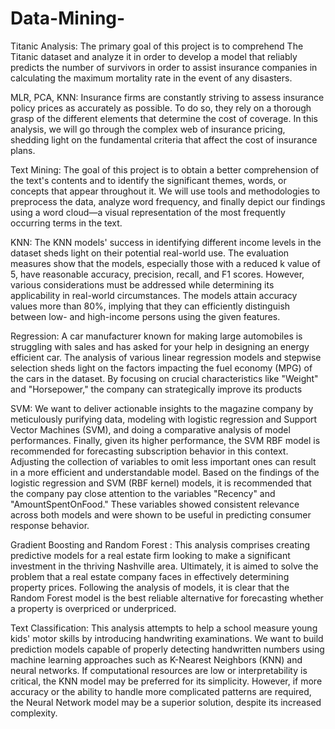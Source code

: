 # Data-Mining-

Titanic Analysis: The primary goal of this project is to comprehend The Titanic dataset and analyze it in order to develop a model that reliably predicts the number of survivors in order to assist insurance companies in calculating the maximum mortality rate in the event of any disasters. 

MLR, PCA, KNN: Insurance firms are constantly striving to assess insurance policy prices as accurately as possible. To do so, they rely on a thorough grasp of the different elements that determine the cost of coverage. In this analysis, we will go through the complex web of insurance pricing, shedding light on the fundamental criteria that affect the cost of insurance plans.

Text Mining: The goal of this project is to obtain a better comprehension of the text's contents and to identify the significant themes, words, or concepts that appear throughout it. We will use tools and methodologies to preprocess the data, analyze word frequency, and finally depict our findings using a word cloud—a visual representation of the most frequently occurring terms in the text.

KNN: The KNN models' success in identifying different income levels in the dataset sheds light on their potential real-world use. The evaluation measures show that the models, especially those with a reduced k value of 5, have reasonable accuracy, precision, recall, and F1 scores. However, various considerations must be addressed while determining its applicability in real-world circumstances. The models attain accuracy values more than 80%, implying that they can efficiently distinguish between low- and high-income persons using the given features. 

Regression: A car manufacturer known for making large automobiles is struggling with sales and has asked for your help in designing an energy efficient car. The analysis of various linear regression models and stepwise selection sheds light on the factors impacting the fuel economy (MPG) of the cars in the dataset. By focusing on crucial characteristics like "Weight" and "Horsepower," the company can strategically improve its products

SVM: We want to deliver actionable insights to the magazine company by meticulously purifying data, modeling with logistic regression and Support Vector Machines (SVM), and doing a comparative analysis of model performances. Finally, given its higher performance, the SVM RBF model is recommended for forecasting subscription behavior in this context. Adjusting the collection of variables to omit less important ones can result in a more efficient and understandable model. Based on the findings of the logistic regression and SVM (RBF kernel) models, it is recommended that the company pay close attention to the variables "Recency" and "AmountSpentOnFood." These variables showed consistent relevance across both models and were shown to be useful in predicting consumer response behavior. 

Gradient Boosting and Random Forest : This analysis comprises creating predictive models for a real estate firm looking to make a significant investment in the thriving Nashville area. Ultimately, it is aimed to solve the problem that a real estate company faces in effectively determining property prices. Following the analysis of models, it is clear that the Random Forest model is the best reliable alternative for forecasting whether a property is overpriced or underpriced. 

Text Classification: This analysis attempts to help a school measure young kids' motor skills by introducing handwriting examinations. We want to build prediction models capable of properly detecting handwritten numbers using machine learning approaches such as K-Nearest Neighbors (KNN) and neural networks. If computational resources are low or interpretability is critical, the KNN model may be preferred for its simplicity. However, if more accuracy or the ability to handle more complicated patterns are required, the Neural Network model may be a superior solution, despite its increased complexity.

